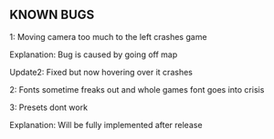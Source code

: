 ## KNOWN BUGS

1: Moving camera too much to the left crashes game

Explanation: Bug is caused by going off map

Update2: Fixed but now hovering over it crashes

2: Fonts sometime freaks out and whole games font goes into crisis

3: Presets dont work

Explanation: Will be fully implemented after release
